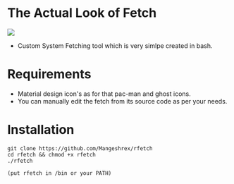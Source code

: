 
# The Actual Look of Fetch 
<img src="https://raw.githubusercontent.com/siduck76/rfetch/main/screenshots/1.png">

- Custom System Fetching tool which is very simlpe created in bash. 

# Requirements 
- Material design icon's as for that pac-man and ghost icons. 
- You can manually edit the fetch from its source code as per your needs. 

# Installation 

 ```
 git clone https://github.com/Mangeshrex/rfetch
 cd rfetch && chmod +x rfetch
 ./rfetch

 (put rfetch in /bin or your PATH)

 ```
